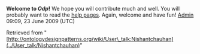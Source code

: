 __Welcome to _Odp_!__ We hope you will contribute much and well. 
You will probably want to read the [help pages](http://ontologydesignpatterns.org/wiki/Help:Contents "Help:Contents"). Again, welcome and have fun! [Admin](../User/ValentinaPresutti "User:ValentinaPresutti") 09:09, 23 June 2009 (UTC)





Retrieved from "[http://ontologydesignpatterns.org/wiki/User\_talk:Nishantchauhan](../User_talk/Nishantchauhan)"